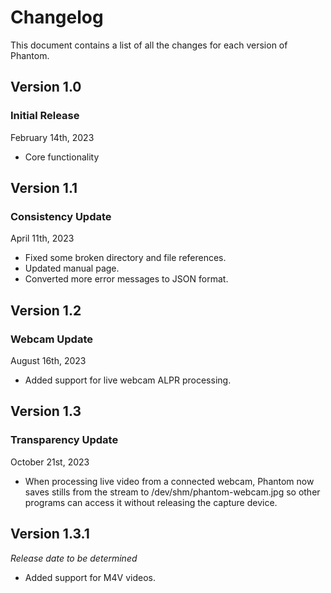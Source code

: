 # Changelog

This document contains a list of all the changes for each version of Phantom.


## Version 1.0

### Initial Release

February 14th, 2023

- Core functionality


## Version 1.1

### Consistency Update

April 11th, 2023

- Fixed some broken directory and file references.
- Updated manual page.
- Converted more error messages to JSON format.


## Version 1.2

### Webcam Update

August 16th, 2023

- Added support for live webcam ALPR processing.


## Version 1.3

### Transparency Update

October 21st, 2023

- When processing live video from a connected webcam, Phantom now saves stills from the stream to /dev/shm/phantom-webcam.jpg so other programs can access it without releasing the capture device.


## Version 1.3.1

*Release date to be determined*

- Added support for M4V videos.
